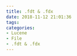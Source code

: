 ```yaml
---
title: .fdt & .fdx
date: 2018-11-12 21:01:36
tags:
categories:
- Lucene
- File
- .fdt & .fdx
---
```

